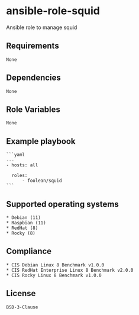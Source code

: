 # ansible-role-squid

Ansible role to manage squid


## Requirements

    None


## Dependencies

    None


## Role Variables

    None


## Example playbook

    ```yaml
    ---
    - hosts: all

      roles:
          - foolean/squid
    ```


## Supported operating systems

    * Debian (11)
    * Raspbian (11)
    * RedHat (8)
    * Rocky (8)


## Compliance

    * CIS Debian Linux 8 Benchmark v1.0.0
    * CIS RedHat Enterprise Linux 8 Benchmark v2.0.0
    * CIS Rocky Linux 8 Benchmark v1.0.0


## License

    BSD-3-Clause
